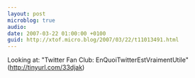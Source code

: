 ```yaml
---
layout: post
microblog: true
audio: 
date: 2007-03-22 01:00:00 +0100
guid: http://xtof.micro.blog/2007/03/22/t11013491.html
---
```

Looking at: "Twitter Fan Club: EnQuoiTwitterEstVraimentUtile" (http://tinyurl.com/33djak)
